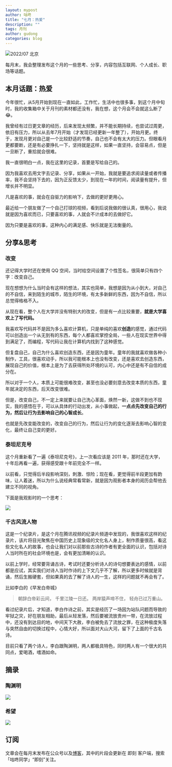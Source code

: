 ```yaml
---
layout: mypost
author: 咕咚
title: "七月：热爱"
description: ""
tags: 月刊 
author: gudong
categories: blog
---
```


![2022/07 北京](https://s2.loli.net/2022/07/31/G6WuabPci9kfTwg.jpg)


每月末，我会整理发布这个月的一些思考、分享，内容包括互联网、个人成长、职场等话题。

## 本月话题：热爱
今年很忙，从5月开始到现在一直如此，工作忙，生活中也很多事，到这个月中旬时，我的收集箱中关于月刊的素材都还没有，我在想，这个月会不会就这么断了 😂。

我曾经有过日更文章的经历，后来发现太频繁，并不能长期持续，也尝试过周更，依旧有压力，所以从去年7月开始（才发现已经更新一年整了），开始月更。终于，发现月更对自己是一个比较舒适的节奏，自己也不会有太大的压力。但眼看月更都要断，还是有必要挣扎一下，坚持就是这样，如果一直坚持，会容易点，但是一旦断了，重拾就会很难。

我一直很明白一点，我在这里的记录，首要是写给自己的。

因为我喜欢去用文字去记录、分享，如果从一开始，我就是要追求阅读量或者传播率，我不会坚持下去的，因为正反馈太少，到现在一年的时间，阅读量有提升，但增长并不明显。

凡是喜欢的事，就会在自驱力的影响下，去做的更好更用心。

最近给一个朋友做了一个自己打球的视频，看到后说我做的很认真，很用心，我说就是因为喜欢而已，只要喜欢的事，人就会不计成本的去做好它。

因为只要是喜欢的事，这种内心的满足感、快乐就是无法衡量的。


##  分享&思考

### 改变

还记得大学时还在使用 QQ 空间，当时给空间设置了个性签名，很简单只有四个字：改变自己。

现在想想为什么当时会有这样的想法，其实也简单，我想是因为从小到大，对自己的不自信，来到陌生的城市，陌生的环境，有太多新鲜的东西，因为不自信，所以总觉得格格不入。

从现在看，整个人在大学并没有特别大的改变，但是有一点比较重要，**就是大学喜欢上了写代码。**

我喜欢写代码并不是因为多么喜欢计算机，只是单纯的喜欢**创造**的感觉，通过代码可以创造出一个从无到有的东西，每个人都喜欢掌控全局，一些人在现实世界中得到满足了，而编程，写代码让我在计算机内找到了这种感觉。

但复盘自己，自己为什么喜欢创造东西，还是因为童年。童年的我就喜欢做各种小制作，工具，很喜欢动手，所以我可能根本上也没有改变，还是喜欢去创造东西，展现自己的价值，根本上是为了去获得所处环境的认可，内心中还是有不自信的成分在。

所以对于一个人，本质上可能很难改变，甚至也没必要刻意去改变本质的东西，童年就决定的东西，后天改变很难。

但是，改变自己，不一定上来就要让自己洗心革面，焕然一新，这做不到也不现实，我的感悟在于，可以从具体的行动出发，从小事做起，**一点点先改变自己的行为，然后让行为去影响自己的心智成长**。

也就是先改变能改变的，改变自己的行为，然后让行为的变化逐渐去影响心智的变化，最终让自己变的更好。

### 泰坦尼克号
这个月重新看了一遍《泰坦尼克号》，上一次看应该是 2011 年，那时还在大学，十年后再看一遍，获得感受跟十年前完全不一样。

以前看，只觉得后半段影响深刻，刺激、惊险；现在看，更觉得前半段更加有韵味，让人着迷，所以为什么说经典常看常新，就是因为观影者本身的阅历会帮他去建立不同的视角。

下面是我观影时的一个思考：

![](https://s2.loli.net/2022/07/31/vDOPVYoaMkKcqwm.jpg)

### 千古风流人物
这是一个纪录片，是这个月在腾讯视频的纪录片频道中发现的，我很喜欢这样的纪录片，该片将目光聚焦在中国历史上现象级的文化名人身上，制作质量很高，看这些文化名人的故事，也会让我们对以前那些古诗的作者有更全面的认识，包括对诗人当时所在的社会环境也是，会有更加清晰的认识。

以前上学时，经常要背诵古诗，考试时还要分析诗人的诗句想要表达的感情，以前都是应试，其实我们对诗人当时作诗的上下文几乎不了解，所以更多时候就是背诵，然后生搬硬套，但如果真的去了解了诗人的一生，这样的问题就不再会有了。

比如李白的《早发白帝城》
> 朝辞白帝彩云间，
> 千里江陵一日还。
> 两岸猿声啼不住，
> 轻舟已过万重山。

看过纪录片后，才知道，李白作诗之前，其实是经历了一场因为站队问题而导致的牢狱之灾，好在朋友相助，最后从轻发落，然后要被流放贵州一带，在流放过程中，还没有到达目的地，中间天下大赦，李白被免去了流放之罪，在这种极度失落与突然自由的切换过程中，心情大好，所以面对大山大河，留下了上面的千古名诗。

目前只看了两个诗人，李白跟陶渊明，两人都极具特色，同时两人有一个很大的共同点，爱喝酒，嗜酒如命。


##  摘录
### 陶渊明
![](https://s2.loli.net/2022/07/31/ZfmpDv5H3gxWucK.jpg)
### 希望
![](https://s2.loli.net/2022/07/31/fQySjBeOgAML6Ho.jpg)

## 订阅
文章会在每月末发布在公众号以及[博客](https://gudong.site "博客")，其中的片段会更新在 即刻 客户端，搜索「咕咚同学」“即刻”关注。
